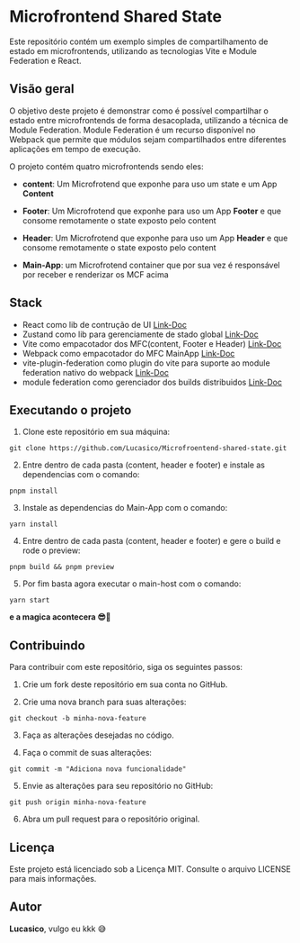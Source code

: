 # Microfrontend Shared State
Este repositório contém um exemplo simples de compartilhamento de estado em microfrontends, utilizando as tecnologias Vite e Module Federation e React.

## Visão geral
O objetivo deste projeto é demonstrar como é possível compartilhar o estado entre microfrontends de forma desacoplada, utilizando a técnica de Module Federation. Module Federation é um recurso disponível no Webpack  que permite que módulos sejam compartilhados entre diferentes aplicações em tempo de execução.


O projeto contém quatro microfrontends sendo eles:

- **content**: Um Microfrotend que exponhe para uso um state e um App **Content**

- **Footer**: Um Microfrotend que exponhe para uso um App **Footer** e que consome remotamente o state exposto pelo content

- **Header**: Um Microfrotend que exponhe para uso um App **Header** e que consome remotamente o state exposto pelo content

- **Main-App**: um Microfrotend container que por sua vez é responsável por receber e renderizar os MCF acima

## Stack
- React como lib de contrução de UI [Link-Doc](https://react.dev/)
- Zustand como lib para gerenciamente de stado global [Link-Doc](https://docs.pmnd.rs/zustand/getting-started/introduction)
- Vite como empacotador dos MFC(content, Footer e Header) [Link-Doc](https://vitejs.dev/guide/)
- Webpack como empacotador do MFC MainApp [Link-Doc](https://webpack.js.org/)
- vite-plugin-federation como plugin do vite para suporte ao module federation nativo do webpack [Link-Doc](https://github.com/originjs/vite-plugin-federation)
- module federation como gerenciador dos builds distribuidos [Link-Doc](https://webpack.js.org/concepts/module-federation/)

## Executando o projeto

1. Clone este repositório em sua máquina:

```
git clone https://github.com/Lucasico/Microfroentend-shared-state.git
```

2. Entre dentro de cada pasta (content, header e footer) e instale as dependencias com o comando:

```
pnpm install
```

3. Instale as dependencias do Main-App com o comando:

```
yarn install
```

4. Entre dentro de cada pasta (content, header e footer) e gere o build e rode o preview:

```
pnpm build && pnpm preview
```

5. Por fim basta agora executar o main-host com o comando:

```
yarn start
```

**e a magica acontecera 😎🫣**


## Contribuindo

Para contribuir com este repositório, siga os seguintes passos:

1. Crie um fork deste repositório em sua conta no GitHub.

2. Crie uma nova branch para suas alterações:
```
git checkout -b minha-nova-feature
```
3. Faça as alterações desejadas no código.

4. Faça o commit de suas alterações:
```
git commit -m "Adiciona nova funcionalidade"
```
5. Envie as alterações para seu repositório no GitHub:
```
git push origin minha-nova-feature
```
6. Abra um pull request para o repositório original.


## Licença
Este projeto está licenciado sob a Licença MIT. Consulte o arquivo LICENSE para mais informações.

## Autor
**Lucasico**, vulgo eu kkk 😅







